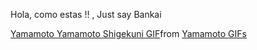 Hola, como estas !! , Just say Bankai



<div class="tenor-gif-embed" data-postid="27096924" data-share-method="host" data-aspect-ratio="1.78771" data-width="100%"><a href="https://tenor.com/view/yamamoto-yamamoto-shigekuni-genryusai-yamamoto-shigekuni-bankai-zanka-no-tachi-gif-27096924">Yamamoto Yamamoto Shigekuni GIF</a>from <a href="https://tenor.com/search/yamamoto-gifs">Yamamoto GIFs</a></div> <script type="text/javascript" async src="https://tenor.com/embed.js"></script>
